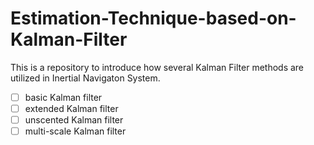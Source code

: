 # Estimation-Technique-based-on-Kalman-Filter
This is a repository to introduce how several Kalman Filter methods are utilized in Inertial Navigaton System.

- [ ] basic Kalman filter
- [ ] extended Kalman filter
- [ ] unscented Kalman filter
- [ ] multi-scale Kalman filter

